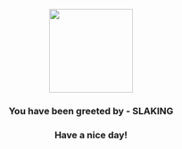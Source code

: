<p align="center">
            <img src="https://raw.githubusercontent.com/PokeAPI/sprites/master/sprites/pokemon/289.png" width="150" height="150">
          </p>
          <h3 align="center">You have been greeted by - <b>SLAKING</b></h3>
          <h3 align="center">Have a nice day!</h3>

